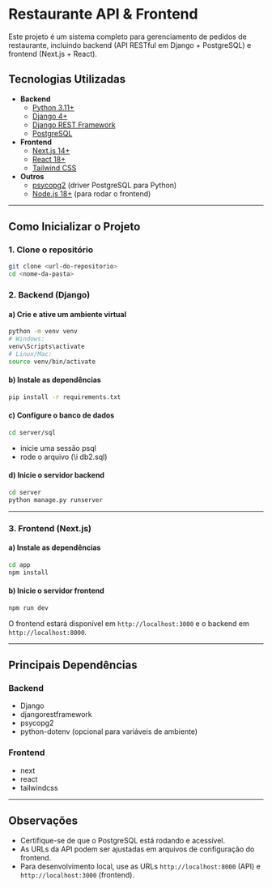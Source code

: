 # Restaurante API & Frontend

Este projeto é um sistema completo para gerenciamento de pedidos de restaurante, incluindo backend (API RESTful em Django + PostgreSQL) e frontend (Next.js + React).

## Tecnologias Utilizadas

- **Backend**
  - [Python 3.11+](https://www.python.org/)
  - [Django 4+](https://www.djangoproject.com/)
  - [Django REST Framework](https://www.django-rest-framework.org/)
  - [PostgreSQL](https://www.postgresql.org/)
- **Frontend**
  - [Next.js 14+](https://nextjs.org/)
  - [React 18+](https://react.dev/)
  - [Tailwind CSS](https://tailwindcss.com/)
- **Outros**
  - [psycopg2](https://pypi.org/project/psycopg2/) (driver PostgreSQL para Python)
  - [Node.js 18+](https://nodejs.org/) (para rodar o frontend)

---

## Como Inicializar o Projeto

### 1. Clone o repositório

```bash
git clone <url-do-repositorio>
cd <nome-da-pasta>
```

### 2. Backend (Django)

#### a) Crie e ative um ambiente virtual

```bash
python -m venv venv
# Windows:
venv\Scripts\activate
# Linux/Mac:
source venv/bin/activate
```

#### b) Instale as dependências

```bash
pip install -r requirements.txt
```

#### c) Configure o banco de dados

```bash
cd server/sql
```
- inicie uma sessão psql
- rode o arquivo (\i db2.sql)

#### d) Inicie o servidor backend

```bash
cd server
python manage.py runserver
```

---

### 3. Frontend (Next.js)

#### a) Instale as dependências

```bash
cd app
npm install
```

#### b) Inicie o servidor frontend

```bash
npm run dev
```

O frontend estará disponível em `http://localhost:3000` e o backend em `http://localhost:8000`.

---

## Principais Dependências

### Backend

- Django
- djangorestframework
- psycopg2
- python-dotenv (opcional para variáveis de ambiente)

### Frontend

- next
- react
- tailwindcss

---

## Observações

- Certifique-se de que o PostgreSQL está rodando e acessível.
- As URLs da API podem ser ajustadas em arquivos de configuração do frontend.
- Para desenvolvimento local, use as URLs `http://localhost:8000` (API) e `http://localhost:3000` (frontend).
